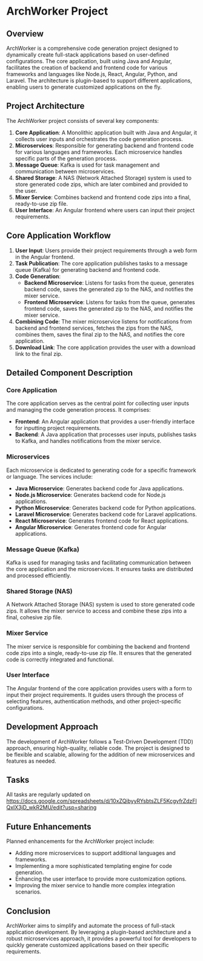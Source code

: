 # ArchWorker Project

## Overview

ArchWorker is a comprehensive code generation project designed to dynamically create full-stack applications based on user-defined configurations. The core application, built using Java and Angular, facilitates the creation of backend and frontend code for various frameworks and languages like Node.js, React, Angular, Python, and Laravel. The architecture is plugin-based to support different applications, enabling users to generate customized applications on the fly.

## Project Architecture

The ArchWorker project consists of several key components:

1. **Core Application**: A Monolithic application built with Java and Angular, it collects user inputs and orchestrates the code generation process.
2. **Microservices**: Responsible for generating backend and frontend code for various languages and frameworks. Each microservice handles specific parts of the generation process.
3. **Message Queue**: Kafka is used for task management and communication between microservices.
4. **Shared Storage**: A NAS (Network Attached Storage) system is used to store generated code zips, which are later combined and provided to the user.
5. **Mixer Service**: Combines backend and frontend code zips into a final, ready-to-use zip file.
6. **User Interface**: An Angular frontend where users can input their project requirements.

## Core Application Workflow

1. **User Input**: Users provide their project requirements through a web form in the Angular frontend.
2. **Task Publication**: The core application publishes tasks to a message queue (Kafka) for generating backend and frontend code.
3. **Code Generation**:
   - **Backend Microservice**: Listens for tasks from the queue, generates backend code, saves the generated zip to the NAS, and notifies the mixer service.
   - **Frontend Microservice**: Listens for tasks from the queue, generates frontend code, saves the generated zip to the NAS, and notifies the mixer service.
4. **Combining Code**: The mixer microservice listens for notifications from backend and frontend services, fetches the zips from the NAS, combines them, saves the final zip to the NAS, and notifies the core application.
5. **Download Link**: The core application provides the user with a download link to the final zip.

## Detailed Component Description

### Core Application

The core application serves as the central point for collecting user inputs and managing the code generation process. It comprises:

- **Frontend**: An Angular application that provides a user-friendly interface for inputting project requirements.
- **Backend**: A Java application that processes user inputs, publishes tasks to Kafka, and handles notifications from the mixer service.

### Microservices

Each microservice is dedicated to generating code for a specific framework or language. The services include:

- **Java Microservice**: Generates backend code for Java applications.
- **Node.js Microservice**: Generates backend code for Node.js applications.
- **Python Microservice**: Generates backend code for Python applications.
- **Laravel Microservice**: Generates backend code for Laravel applications.
- **React Microservice**: Generates frontend code for React applications.
- **Angular Microservice**: Generates frontend code for Angular applications.

### Message Queue (Kafka)

Kafka is used for managing tasks and facilitating communication between the core application and the microservices. It ensures tasks are distributed and processed efficiently.

### Shared Storage (NAS)

A Network Attached Storage (NAS) system is used to store generated code zips. It allows the mixer service to access and combine these zips into a final, cohesive zip file.

### Mixer Service

The mixer service is responsible for combining the backend and frontend code zips into a single, ready-to-use zip file. It ensures that the generated code is correctly integrated and functional.

### User Interface

The Angular frontend of the core application provides users with a form to input their project requirements. It guides users through the process of selecting features, authentication methods, and other project-specific configurations.

## Development Approach

The development of ArchWorker follows a Test-Driven Development (TDD) approach, ensuring high-quality, reliable code. The project is designed to be flexible and scalable, allowing for the addition of new microservices and features as needed.

## Tasks
All tasks are regularly updated on
https://docs.google.com/spreadsheets/d/10xZQibyyRYsbtsZLF5KcgyfrZdzFlQxIX3jD_wkR2MU/edit?usp=sharing

## Future Enhancements

Planned enhancements for the ArchWorker project include:

- Adding more microservices to support additional languages and frameworks.
- Implementing a more sophisticated templating engine for code generation.
- Enhancing the user interface to provide more customization options.
- Improving the mixer service to handle more complex integration scenarios.

## Conclusion

ArchWorker aims to simplify and automate the process of full-stack application development. By leveraging a plugin-based architecture and a robust microservices approach, it provides a powerful tool for developers to quickly generate customized applications based on their specific requirements.
